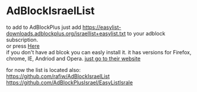 AdBlockIsraelList
=================
to add to AdBlockPlus just add 
https://easylist-downloads.adblockplus.org/israellist+easylist.txt
to your adblock subscription.<br>
or press
<a href="abp:subscribe?location=https://easylist-downloads.adblockplus.org/israellist+easylist.txt&title=EasyListIsraelList">Here</a><br>
if you don't have ad blcok you can easly install it. it has versions for Firefox, chrome, IE, Andriod and Opera.
<a href="https://adblockplus.org/">just go to their website</a><p><p>
for now the list is located also:<br>
https://github.com/rafiw/AdBlockIsraelList<br>
https://github.com/AdBlockPlusIsrael/EasyListIsrale

